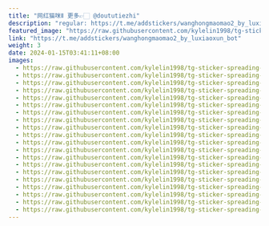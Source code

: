 ```yaml
---
title: "网红猫咪Ⅱ 更多👉🏻 @doututiezhi"
description: "regular: https://t.me/addstickers/wanghongmaomao2_by_luxiaoxun_bot"
featured_image: "https://raw.githubusercontent.com/kylelin1998/tg-sticker-spreading-worldwide-images/main/img/376ff758-c04e-4bbf-a82b-9af443d487f2.jpg"
link: "https://t.me/addstickers/wanghongmaomao2_by_luxiaoxun_bot"
weight: 3
date: 2024-01-15T03:41:11+08:00
images:
  - https://raw.githubusercontent.com/kylelin1998/tg-sticker-spreading-worldwide-images/main/img/376ff758-c04e-4bbf-a82b-9af443d487f2.jpg
  - https://raw.githubusercontent.com/kylelin1998/tg-sticker-spreading-worldwide-images/main/img/e753df15-81f9-406c-ac5b-756bbf509533.jpg
  - https://raw.githubusercontent.com/kylelin1998/tg-sticker-spreading-worldwide-images/main/img/3723aa2f-62a6-42d3-9bfe-630790234e77.jpg
  - https://raw.githubusercontent.com/kylelin1998/tg-sticker-spreading-worldwide-images/main/img/b1d8363c-2ee5-4fb8-9cd7-e1be99ee6028.jpg
  - https://raw.githubusercontent.com/kylelin1998/tg-sticker-spreading-worldwide-images/main/img/8b4461d3-0e27-4e14-8ddc-fe125d7cf780.jpg
  - https://raw.githubusercontent.com/kylelin1998/tg-sticker-spreading-worldwide-images/main/img/7e351908-d5d5-4fd2-adf6-abe77a1a212c.jpg
  - https://raw.githubusercontent.com/kylelin1998/tg-sticker-spreading-worldwide-images/main/img/dee3e651-befe-4dc3-809a-6c5210964a05.jpg
  - https://raw.githubusercontent.com/kylelin1998/tg-sticker-spreading-worldwide-images/main/img/2a17c37d-59c7-4f94-b897-c0e3baed1591.jpg
  - https://raw.githubusercontent.com/kylelin1998/tg-sticker-spreading-worldwide-images/main/img/7f5d579e-0aea-43dd-a630-a1ce281f1c09.jpg
  - https://raw.githubusercontent.com/kylelin1998/tg-sticker-spreading-worldwide-images/main/img/a041f8f8-2c19-44de-ba5c-43ad9fbf0aa4.jpg
  - https://raw.githubusercontent.com/kylelin1998/tg-sticker-spreading-worldwide-images/main/img/56495ffc-38a3-4072-875a-5b5dfbda7185.jpg
  - https://raw.githubusercontent.com/kylelin1998/tg-sticker-spreading-worldwide-images/main/img/ff27047d-1283-417d-8816-feb131c7b383.jpg
  - https://raw.githubusercontent.com/kylelin1998/tg-sticker-spreading-worldwide-images/main/img/c60ddf62-539b-40ad-a305-6e55b1afb4ae.jpg
  - https://raw.githubusercontent.com/kylelin1998/tg-sticker-spreading-worldwide-images/main/img/abb6eae4-d1fb-4d9b-b80a-68a9ec113f5f.jpg
  - https://raw.githubusercontent.com/kylelin1998/tg-sticker-spreading-worldwide-images/main/img/b228ee65-4d5a-494a-a4c9-fbf6ce01d2cb.jpg
  - https://raw.githubusercontent.com/kylelin1998/tg-sticker-spreading-worldwide-images/main/img/a9fa5f40-17e3-4318-a4df-34e73c13f834.jpg
  - https://raw.githubusercontent.com/kylelin1998/tg-sticker-spreading-worldwide-images/main/img/79f677a6-9f8f-4b84-bca4-61d714ed0078.jpg
  - https://raw.githubusercontent.com/kylelin1998/tg-sticker-spreading-worldwide-images/main/img/327eb201-71d9-47c9-ab70-628c023916d1.jpg
  - https://raw.githubusercontent.com/kylelin1998/tg-sticker-spreading-worldwide-images/main/img/85fe7542-4a7b-4014-a9bb-e315783d5703.jpg
  - https://raw.githubusercontent.com/kylelin1998/tg-sticker-spreading-worldwide-images/main/img/8d3cb817-2c42-4d0b-b02b-0b3230c916bc.jpg
---
```

